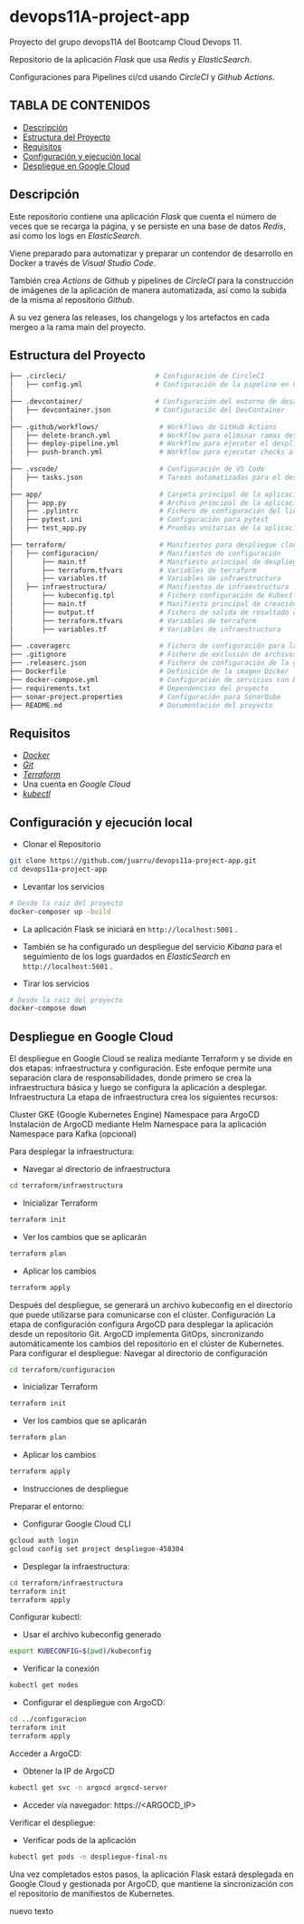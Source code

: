 # devops11A-project-app

Proyecto del grupo devops11A del Bootcamp Cloud Devops 11.

Repositorio de la aplicación *Flask* que usa *Redis* y *ElasticSearch*.

Configuraciones para Pipelines ci/cd usando *CircleCI* y *Github Actions*.

## TABLA DE CONTENIDOS

- [Descripción](#descripción)
- [Estructura del Proyecto](#estructura-del-proyecto)
- [Requisitos](#requisitos)
- [Configuración y ejecución local](#configuración-y-ejecución-local)
- [Despliegue en Google Cloud](#despliegue-en-google-cloud)

## Descripción

Este repositorio contiene una aplicación *Flask* que cuenta el número de veces que se recarga la página, y se persiste en una base de datos *Redis*, así como los logs en *ElasticSearch*.

Viene preparado para automatizar y preparar un contendor de desarrollo en Docker a través de *Visual Studio Code*.

También crea *Actions* de Github y pipelines de *CircleCI* para la construcción de imágenes de la aplicación de manera automatizada, así como la subida de la misma al repositorio *Github*.  

A su vez genera las releases, los changelogs y los artefactos en cada mergeo a la rama main del proyecto.

## Estructura del Proyecto

```bash
├── .circleci/                      # Configuración de CircleCI
│   ├── config.yml                  # Configuración de la pipeline en CircleCI para la rama dev
│  
├── .devcontainer/                  # Configuración del entorno de desarrollo en VS Code  
│   ├── devcontainer.json           # Configuración del DevContainer  
│  
├── .github/workflows/               # Workflows de GitHub Actions  
│   ├── delete-branch.yml            # Workflow para eliminar ramas después de merge a dev  
│   ├── deploy-pipeline.yml          # Workflow para ejecutar el despliegue de la rama main y creación de la imagen de la aplicación.  
│   ├── push-branch.yml              # Workflow para ejecutar checks al subir commits a una rama que no sea dev o main.
│  
├── .vscode/                         # Configuración de VS Code  
│   ├── tasks.json                   # Tareas automatizadas para el desarrollo  
│  
├── app/                             # Carpeta principal de la aplicación  
│   ├── app.py                       # Archivo principal de la aplicación Flask  
│   ├── .pylintrc                    # Fichero de configuración del linting  
│   ├── pytest.ini                   # Configuración para pytest  
│   ├── test_app.py                  # Pruebas unitarias de la aplicación  
│
├── terraform/                       # Manifiestos para despliegue cloud de la aplicación
│   ├── configuracion/               # Manifiestos de configuración
│       ├── main.tf                  # Manifiesto principal de despliegue
│       ├── terraform.tfvars         # Variables de terraform
│       ├── variables.tf             # Variables de infraestructura
│   ├── infraestructura/             # Manifiestos de infraestructura
│       ├── kubeconfig.tpl           # Fichero configuración de Kubectl
│       ├── main.tf                  # Manifiesto principal de creación de infraestructura
│       ├── output.tf                # Fichero de salida de resultado del despliegue
│       ├── terraform.tfvars         # Variables de terraform
│       ├── variables.tf             # Variables de infraestructura
│
├── .coveragerc                      # Fichero de configuración para la cobertura de código
├── .gitignore                       # Fichero de exclusión de archivos no deseados de versionar
├── .releaserc.json                  # Fichero de configuración de la generación de la release usando semantic release. 
├── Dockerfile                       # Definición de la imagen Docker  
├── docker-compose.yml               # Configuración de servicios con Docker Compose  
├── requirements.txt                 # Dependencias del proyecto  
├── sonar-project.properties         # Configuración para SonarQube  
├── README.md                        # Documentación del proyecto  
```

## Requisitos

- [*Docker*](https://www.docker.com/)
- [*Git*](https://git-scm.com/)
- [*Terraform*](https://www.terraform.io/downloads.html)
- Una cuenta en *Google Cloud*
- [*kubectl*](https://kubernetes.io/es/docs/tasks/tools/)

## Configuración y ejecución local

- Clonar el Repositorio

```bash
git clone https://github.com/juarru/devops11a-project-app.git
cd devops11a-project-app
```

- Levantar los servicios

```bash
# Desde la raiz del proyecto
docker-composer up -build
```

- La aplicación Flask se iniciará en `http://localhost:5001` .  
- También se ha configurado un despliegue del servicio *Kibana* para el seguimiento de los logs guardados en *ElasticSearch* en `http://localhost:5601` .

- Tirar los servicios

```bash
# Desde la raiz del proyecto
docker-compose down
```

## Despliegue en Google Cloud

El despliegue en Google Cloud se realiza mediante Terraform y se divide en dos etapas: infraestructura y configuración. Este enfoque permite una separación clara de responsabilidades, donde primero se crea la infraestructura básica y luego se configura la aplicación a desplegar.
Infraestructura
La etapa de infraestructura crea los siguientes recursos:

Cluster GKE (Google Kubernetes Engine)
Namespace para ArgoCD
Instalación de ArgoCD mediante Helm
Namespace para la aplicación
Namespace para Kafka (opcional)

Para desplegar la infraestructura:

- Navegar al directorio de infraestructura  

```bash
cd terraform/infraestructura
```

- Inicializar Terraform

```bash
terraform init
```

- Ver los cambios que se aplicarán

```bash
terraform plan
```

- Aplicar los cambios

```bash
terraform apply
```

Después del despliegue, se generará un archivo kubeconfig en el directorio que puede utilizarse para comunicarse con el clúster.
Configuración
La etapa de configuración configura ArgoCD para desplegar la aplicación desde un repositorio Git. ArgoCD implementa GitOps, sincronizando automáticamente los cambios del repositorio en el clúster de Kubernetes.
Para configurar el despliegue:
Navegar al directorio de configuración  

```bash
cd terraform/configuracion
```

- Inicializar Terraform

```bash
terraform init
```

- Ver los cambios que se aplicarán

```bash
terraform plan
```

- Aplicar los cambios

```bash
terraform apply
```

- Instrucciones de despliegue

Preparar el entorno:

- Configurar Google Cloud CLI

```bash
gcloud auth login
gcloud config set project despliegue-458304
```

- Desplegar la infraestructura:

```bash
cd terraform/infraestructura
terraform init
terraform apply
```

Configurar kubectl:

- Usar el archivo kubeconfig generado

```bash
export KUBECONFIG=$(pwd)/kubeconfig
```

- Verificar la conexión

```bash
kubectl get nodes
```

- Configurar el despliegue con ArgoCD:

```bash
cd ../configuracion
terraform init
terraform apply
```

Acceder a ArgoCD:

- Obtener la IP de ArgoCD

```bash
kubectl get svc -n argocd argocd-server
```

- Acceder vía navegador: https://<ARGOCD_IP>

Verificar el despliegue:

- Verificar pods de la aplicación

```bash
kubectl get pods -n despliegue-final-ns
```

Una vez completados estos pasos, la aplicación Flask estará desplegada en Google Cloud y gestionada por ArgoCD, que mantiene la sincronización con el repositorio de manifiestos de Kubernetes.

nuevo texto
